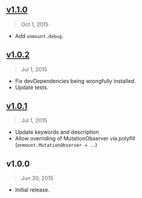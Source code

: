## [v1.1.0]
> Oct  1, 2015

* Add `onmount.debug`.

## [v1.0.2]
> Jul  1, 2015

* Fix devDependencies being wrongfully installed.
* Update tests.

## [v1.0.1]
> Jul  1, 2015

* Update keywords and description
* Allow overriding of MutationObserver via polyfill (`onmount.MutationObserver = ..`)

## v1.0.0
> Jun 30, 2015

* Initial release.

[v1.0.1]: https://github.com/rstacruz/onmount/compare/v1.0.0...v1.0.1
[v1.0.2]: https://github.com/rstacruz/onmount/compare/v1.0.1...v1.0.2
[v1.1.0]: https://github.com/rstacruz/onmount/compare/v1.0.2...v1.1.0
